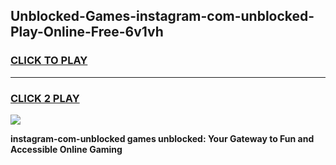 
## Unblocked-Games-instagram-com-unblocked-Play-Online-Free-6v1vh
<h3>
<a href="https://premium76.site?title=instagram-com-unblocked&ref=26A">CLICK TO PLAY</a></h3>
<hr>

<h3>
<a href="https://premium76.site?title=instagram-com-unblocked&ref=26A">CLICK 2 PLAY</a>
  
</h3>

<a href="https://premium76.site?title=instagram-com-unblocked&ref=26A"><img src="https://clearcache.store/games.png"></a>


**instagram-com-unblocked games unblocked: Your Gateway to Fun and Accessible Online Gaming**
